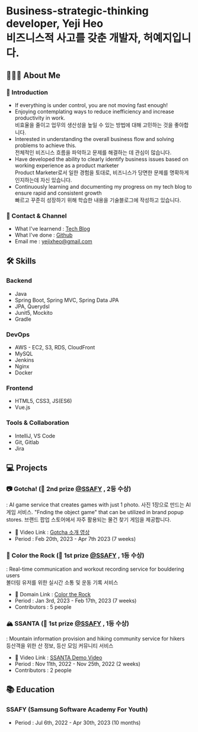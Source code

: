 # Business-strategic-thinking developer, Yeji Heo <br/> 비즈니스적 사고를 갖춘 개발자, 허예지입니다.

## 🙋🏻‍♀️ About Me
### 🌿 Introduction
- If everything is under control, you are not moving fast enough!
- Enjoying contemplating ways to reduce inefficiency and increase productivity in work.<br/>
비효율을 줄이고 업무의 생산성을 높일 수 있는 방법에 대해 고민하는 것을 좋아합니다.
- Interested in understanding the overall business flow and solving problems to achieve this.<br/>
전체적인 비즈니스 흐름을 파악하고 문제를 해결하는 데 관심이 많습니다.
- Have developed the ability to clearly identify business issues based on working experience as a product marketer<br/>
Product Marketer로서 일한 경험을 토대로, 비즈니스가 당면한 문제를 명확하게 인지하는데 자신 있습니다.
- Continuously learning and documenting my progress on my tech blog to ensure rapid and consistent growth<br/>
빠르고 꾸준히 성장하기 위해 학습한 내용을 기술블로그에 작성하고 있습니다.

### 🔗 Contact & Channel
- What I've learnend : [Tech Blog](https://erinh.tistory.com)
- What I've done : [Github](https://github.com/yestj)
- Email me : yejixheo@gmail.com

## 🛠️ Skills
### Backend
- Java
- Spring Boot, Spring MVC, Spring Data JPA
- JPA, Querydsl
- Junit5, Mockito
- Gradle

### DevOps
- AWS - EC2, S3, RDS, CloudFront
- MySQL
- Jenkins
- Nginx
- Docker

### Frontend
- HTML5, CSS3, JS(ES6)
- Vue.js

### Tools & Collaboration
- IntelliJ, VS Code
- Git, Gitlab
- Jira

## 💻 Projects

### 📷 Gotcha! (🥈 2nd prize  [@SSAFY](https://ssafy.com) , 2등 수상)
: AI game service that creates games with just 1 photo.
사진 1장으로 만드는 AI 게임 서비스.
"Fnding the object game" that can be utilized in brand popup stores.
브랜드 팝업 스토어에서 자주 활용되는 물건 찾기 게임을 제공합니다.
- 🔗 Video Link : [Gotcha 소개 영상](https://youtu.be/RhVHskESv_M)
- Period : Feb 20th, 2023 - Apr 7th 2023 (7 weeks)

### 🌈 Color the Rock (🥇 1st prize [@SSAFY](https://ssafy.com) , 1등 수상)
: Real-time communication and workout recording service for bouldering users<br/>
볼더링 유저를 위한 실시간 소통 및 운동 기록 서비스 
- 🔗 Domain Link : [Color the Rock](https://colortherock.com)
- Period : Jan 3rd, 2023 - Feb 17th, 2023 (7 weeks)
- Contributors : 5 people

### 🏔️ SSANTA (🥇 1st prize [@SSAFY](https://ssafy.com) , 1등 수상)
: Mountain information provision and hiking community service for hikers<br/>
등산객을 위한 산 정보, 등산 모임 커뮤니티 서비스
- 🔗 Video Link : [SSANTA Demo Video](https://youtu.be/RMSTzdtaR7M)
- Period : Nov 11th, 2022 - Nov 25th, 2022 (2 weeks)
- Contributors : 2 people


## 📚 Education
### SSAFY (Samsung Software Academy For Youth)
- Period : Jul 6th, 2022 - Apr 30th, 2023 (10 months)
